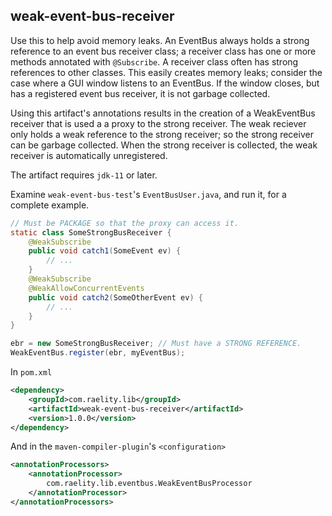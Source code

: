 ## weak-event-bus-receiver

Use this to help avoid memory leaks.
An EventBus always holds a strong reference to an event bus receiver class;
a receiver class has one or more methods annotated with `@Subscribe`.
A receiver class often has strong references
to other classes. This easily creates memory leaks; consider the case where
a GUI window listens to an EventBus. If the window closes, but has a registered
event bus receiver, it is not garbage collected.

Using this artifact's annotations results in the creation of a WeakEventBus
receiver that is used a a proxy to the strong receiver. The weak reciever
only holds a weak reference to the strong receiver; so the strong receiver
can be garbage collected. When the strong receiver is collected,
the weak receiver is automatically unregistered.

The artifact requires `jdk-11` or later.

Examine `weak-event-bus-test`'s `EventBusUser.java`, and run it, for a complete example.

```java
// Must be PACKAGE so that the proxy can access it.
static class SomeStrongBusReceiver {
    @WeakSubscribe
    public void catch1(SomeEvent ev) {
        // ...
    }
    @WeakSubscribe
    @WeakAllowConcurrentEvents
    public void catch2(SomeOtherEvent ev) {
        // ...
    }
}

ebr = new SomeStrongBusReceiver; // Must have a STRONG REFERENCE.
WeakEventBus.register(ebr, myEventBus);
```

In `pom.xml`
```xml
<dependency>
    <groupId>com.raelity.lib</groupId>
    <artifactId>weak-event-bus-receiver</artifactId>
    <version>1.0.0</version>
</dependency>
```
And in the `maven-compiler-plugin`'s `<configuration>`
```xml
<annotationProcessors>
    <annotationProcessor>
        com.raelity.lib.eventbus.WeakEventBusProcessor
    </annotationProcessor>
</annotationProcessors>
```
